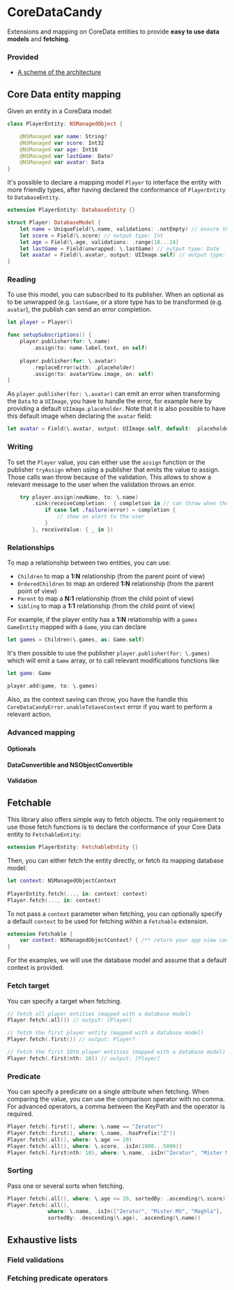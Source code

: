 # CoreDataCandy

Extensions and mapping on CoreData entities to provide **easy to use data models** and **fetching**.

### Provided

- [A scheme of the architecture](Resources/CoreDataCandy-architecture.pdf)

## Core Data entity mapping

Given an entity in a CoreData model:

```swift
class PlayerEntity: NSManagedObject {

	@NSManaged var name: String?
	@NSManaged var score: Int32
	@NSManaged var age: Int16
	@NSManaged var lastGame: Date?
	@NSManaged var avatar: Data
}
```
It's possible to declare a mapping model `Player` to interface the entity with more friendly types, after having declared the conformance of `PlayerEntity` to `DatabaseEntity`.

```swift
extension PlayerEntity: DatabaseEntity {}

struct Player: DatabaseModel {
	let name = UniqueField(\.name, validations: .notEmpty) // ensure the unicity of the 'name' attribute
	let score = Field(\.score) // output type: Int
	let age = Field(\.age, validations: .range(18...24)
	let lastGame = Field(unwrapped: \.lastGame) // output type: Date
	let avatar = Field(\.avatar, output: UIImage.self) // output type: UIImage
}
```

### Reading

To use this model, you can subscribed to its publisher. When an optional as to be unwrapped (e.g. `lastGame`, or a store type has to be transformed (e.g. `avatar`), the publish can send an error completion.

```swift
let player = Player()

func setupSubscriptions() {
	player.publisher(for: \.name)
		.assign(to: name.label.text, on self)
		
	player.publisher(for: \.avatar)
		.replaceError(with: .placeholder)
		.assign(to: avatarView.image, on: self)
}
```

As `player.publisher(for: \.avatar)` can emit an error when transforming the `Data` to a `UIImage`, you have to handle the error, for example here by providing a default `UIImage.placeholder`. Note that it is also possible to have this default image when declaring the `avatar` field:

```swift
let avatar = Field(\.avatar, output: UIImage.self, default: .placeholder) // replace the error with a default placeholder image
```

### Writing
To set the `Player` value, you can either use the `assign` function or the publisher `tryAssign` when using a publisher that emits the value to assign. Those calls wan throw because of the validation. This allows to show a relevant message to the user when the validation throws an error.

```swift
	try player.assign(newName, to: \.name)
		.sink(receiveCompletion:  { completion in // can throw when the name is empty
			if case let .failure(error) = completion {
				// show an alert to the user
			}
		}, receiveValue: { _ in })
```

### Relationships

To map a relationship between two entities, you can use:
- `Children` to map a **1:N** relationship (from the parent point of view)
- `OrderedChildren` to map an ordered **1:N** relationship (from the parent point of view)
- `Parent` to map a **N:1** relationship (from the child point of view)
- `Sibling` to map a **1:1** relationship (from the child point of view)

For example, if the player entity has a **1:N** relationship with a `games` `GameEntity` mapped with a `Game`, you can declare 

```swift
let games = Children(\.games, as: Game.self)
```
It's then possible to use the publisher `player.publisher(for: \.games)` which will emit a `Game` array, or to call relevant modifications functions like

```swift
let game: Game

player.add(game, to: \.games)
```

Also, as the context saving can throw, you have the handle this `CoreDataCandyError.unableToSaveContext` error if you want to perform a relevant action.

### Advanced mapping

#### Optionals

#### DataConvertible and NSObjectConvertible

#### Validation

## Fetchable

This library also offers simple way to fetch objects. The only requirement to use those fetch functions is to declare the conformance of your Core Data entity to `FetchableEntity`:

```swift
extension PlayerEntity: FetchableEntity {}
```

Then, you can either fetch the entity directly, or fetch its mapping database model:

```swift
let context: NSManagedObjectContext
	
PlayerEntity.fetch(..., in: context: context)
Player.fetch(..., in: context)
```

To not pass a `context` parameter when fetching, you can optionally specify a default `context` to be used for fetching within a  `Fetchable` extension.

```swift
extension Fetchable {
	var context: NSManagedObjectContext? { /** return your app view context */ }
}
```

For the examples, we will use the database model and assume that a default context is provided.

### Fetch target

You can specify a target when fetching.

```swift
// fetch all player entities (mapped with a database model)
Player.fetch(.all()) // output: [Player]

// fetch the first player entity (mapped with a database model)
Player.fetch(.first()) // output: Player?

// fetch the first 10th player entities (mapped with a database model)
Player.fetch(.first(nth: 10)) // output: [Player]
```

### Predicate

You can specify a predicate on a single attribute when fetching. When comparing the value, you can use the comparison operator with no comma. For advanced operators, a comma between the KeyPath and the operator is required.

```swift
Player.fetch(.first(), where: \.name == "Zerator")
Player.fetch(.first(), where: \.name, .hasPrefix("Z"))
Player.fetch(.all(), where: \.age >= 20)
Player.fetch(.all(), where: \.score, .isIn(1000...5000))
Player.fetch(.first(nth: 10), where: \.name, .isIn("Zerator", "Mister MV", "Maghla")
```

### Sorting

Pass one or several sorts when fetching.

```swift
Player.fetch(.all(), where: \.age >= 20, sortedBy: .ascending(\.score))
Player.fetch(.all(),
			 where: \.name, .isIn(["Zerator", "Mister MV", "Maghla"],
			 sortedBy: .descending(\.age), .ascending(\.name))
```

## Exhaustive lists

### Field validations

### Fetching predicate operators
